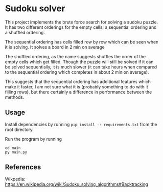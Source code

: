 
# Sudoku solver

This project implements the brute force search for solving a sudoku puzzle. It has two
different orderings for the empty cells; a sequential ordering and a shuffled ordering.

The sequential ordering has cells filled row by row which can be seen when it is solving.
It solves a board in 2 min on average

The shuffled ordering, as the name suggests shuffles the order of the empty cells which get filled.
Though the puzzle will still be solved if it can be solved sequentially, it is much slower (it can
take hours when compared to the sequential ordering which completes in about 2 min on average).

This suggests that the sequential ordering has additional features which make it faster,
I am not sure what it is (probably something to do with it filling rows), but there certainly
a difference in performance between the methods.



## Usage

Install dependencies by running
```pip install -r requirements.txt```
from the root directory.

Run the program by running
```
cd main
py main.py
```

## References

Wikpedia: https://en.wikipedia.org/wiki/Sudoku_solving_algorithms#Backtracking
